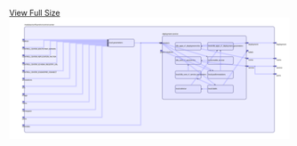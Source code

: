 [View Full Size](https://raw.githubusercontent.com/mingfang/terraform-k8s-modules/master/modules/confluentinc/control-center/diagram.svg?sanitize=true)<img src="diagram.svg"/>

